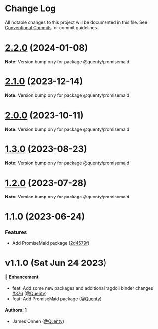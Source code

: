 # Change Log

All notable changes to this project will be documented in this file.
See [Conventional Commits](https://conventionalcommits.org) for commit guidelines.

# [2.2.0](https://github.com/Quenty/NevermoreEngine/compare/@quenty/promisemaid@2.1.0...@quenty/promisemaid@2.2.0) (2024-01-08)

**Note:** Version bump only for package @quenty/promisemaid





# [2.1.0](https://github.com/Quenty/NevermoreEngine/compare/@quenty/promisemaid@2.0.0...@quenty/promisemaid@2.1.0) (2023-12-14)

**Note:** Version bump only for package @quenty/promisemaid





# [2.0.0](https://github.com/Quenty/NevermoreEngine/compare/@quenty/promisemaid@1.3.0...@quenty/promisemaid@2.0.0) (2023-10-11)

**Note:** Version bump only for package @quenty/promisemaid





# [1.3.0](https://github.com/Quenty/NevermoreEngine/compare/@quenty/promisemaid@1.2.0...@quenty/promisemaid@1.3.0) (2023-08-23)

**Note:** Version bump only for package @quenty/promisemaid





# [1.2.0](https://github.com/Quenty/NevermoreEngine/compare/@quenty/promisemaid@1.1.0...@quenty/promisemaid@1.2.0) (2023-07-28)

**Note:** Version bump only for package @quenty/promisemaid





# 1.1.0 (2023-06-24)


### Features

* Add PromiseMaid package ([2d4579f](https://github.com/Quenty/NevermoreEngine/commit/2d4579ff1c6020e0394ef07416565a8ac051fbce))





# v1.1.0 (Sat Jun 24 2023)

#### 🚀 Enhancement

- feat: Add some new packages and additional ragdoll binder changes [#376](https://github.com/Quenty/NevermoreEngine/pull/376) ([@Quenty](https://github.com/Quenty))
- feat: Add PromiseMaid package ([@Quenty](https://github.com/Quenty))

#### Authors: 1

- James Onnen ([@Quenty](https://github.com/Quenty))

